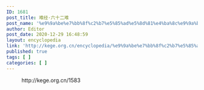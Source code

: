 ```yaml
---
ID: 1681
post_title: 难经·六十二难
post_name: '%e9%9a%be%e7%bb%8f%c2%b7%e5%85%ad%e5%8d%81%e4%ba%8c%e9%9a%be'
author: Editor
post_date: 2020-12-29 16:48:59
layout: encyclopedia
link: 'http://kege.org.cn/encyclopedia/%e9%9a%be%e7%bb%8f%c2%b7%e5%85%ad%e5%8d%81%e4%ba%8c%e9%9a%be'
published: true
tags: [ ]
categories: [ ]
---
```

<!-- wp:embed {"url":"http://kege.org.cn/1583","type":"wp-embed","providerNameSlug":"kege-org-cn","className":""} -->
<figure class="wp-block-embed is-type-wp-embed is-provider-kege-org-cn wp-block-embed-kege-org-cn"><div class="wp-block-embed__wrapper">
http://kege.org.cn/1583
</div></figure>
<!-- /wp:embed -->